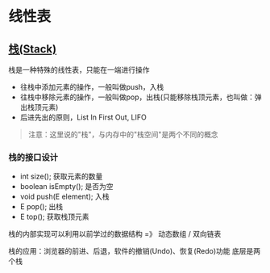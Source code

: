 # 线性表
## [栈(Stack)](./main/java/com/mysite/stack/Stack.java)
栈是一种特殊的线性表，只能在一端进行操作<p>
<ul>
    <li>往栈中添加元素的操作，一般叫做push，入栈</li>
    <li>往栈中移除元素的操作，一般叫做pop，出栈(只能移除栈顶元素，也叫做：弹出栈顶元素)</li>
    <li>后进先出的原则，List In First Out, LIFO</li>
</ul>

>注意：这里说的"栈"，与内存中的"栈空间"是两个不同的概念
### 栈的接口设计
<ul>
    <li>int size(); 获取元素的数量</li>
    <li>boolean isEmpty(); 是否为空</li>
    <li>void push(E element); 入栈</li>
    <li>E pop(); 出栈</li>
    <li>E top(); 获取栈顶元素</li>
</ul>

栈的内部实现可以利用以前学过的数据结构 =》 动态数组 / 双向链表<p> 
栈的应用：浏览器的前进、后退，软件的撤销(Undo)、恢复(Redo)功能
底层是两个栈